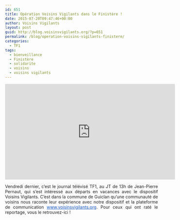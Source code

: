 ```yaml
---
id: 651
title: Opération Voisins Vigilants dans le Finistère !
date: 2015-07-20T09:47:46+00:00
author: Voisins Vigilants
layout: post
guid: http://blog.voisinsvigilants.org/?p=651
permalink: /blog/operation-voisins-vigilants-finistere/
categories:
  - TF1
tags:
  - bienveillance
  - Finistère
  - solidarite
  - voisins
  - voisins vigilants
---
```

<iframe width="560" height="315" src="https://www.youtube.com/embed/14_6uQsF-Tg" frameborder="0" allow="accelerometer; autoplay; encrypted-media; gyroscope; picture-in-picture" allowfullscreen></iframe>

<p style="text-align: justify;">
  <span style="color: #222222;">Vendredi dernier, c’est le journal télévisé TF1, au JT de 13h de Jean-Pierre Pernaut, qui s’est intéressé aux départs en vacances avec le dispositif Voisins Vigilants. C’est dans la commune de Guiclan qu’une communauté de voisins nous raconte leur expérience avec notre dispositif et la plateforme de communication </span><a style="color: #1155cc;" href="http://www.voisinsvigilants.org/" target="_blank">www.<wbr />voisinsvigilants.org</a><span style="color: #222222;">. Pour ceux qui ont raté le reportage, vous le retrouvez-ici !</span>
</p>

&nbsp;
